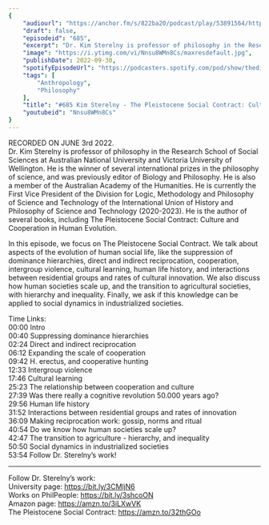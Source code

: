 ```yaml
---
{
	"audiourl": "https://anchor.fm/s/822ba20/podcast/play/53891564/https%3A%2F%2Fd3ctxlq1ktw2nl.cloudfront.net%2Fstaging%2F2022-5-23%2F209bd1a4-4f01-4118-948b-684cad7718ee.m4a",
	"draft": false,
	"episodeid": "685",
	"excerpt": "Dr. Kim Sterelny is professor of philosophy in the Research School of Social Sciences at Australian National University and Victoria University of Wellington. He is the winner of several international prizes in the philosophy of science, and was previously editor of Biology and Philosophy. He is also a member of the Australian Academy of the Humanities. He is currently the First Vice President of the Division for Logic, Methodology and Philosophy of Science and Technology of the International Union of History and Philosophy of Science and Technology (2020-2023). He is the author of several books, including The Pleistocene Social Contract: Culture and Cooperation in Human Evolution.",
	"image": "https://i.ytimg.com/vi/Nnsu8WMn8Cs/maxresdefault.jpg",
	"publishDate": 2022-09-30,
	"spotifyEpisodeUrl": "https://podcasters.spotify.com/pod/show/thedissenter/episodes/685-Kim-Sterelny---The-Pleistocene-Social-Contract-Culture-and-Cooperation-in-Human-Evolution-e1kb51c",
	"tags": [
		"Anthropology",
		"Philosophy"
	],
	"title": "#685 Kim Sterelny - The Pleistocene Social Contract: Culture and Cooperation in Human Evolution",
	"youtubeid": "Nnsu8WMn8Cs"
}
---
```

RECORDED ON JUNE 3rd 2022.  
Dr. Kim Sterelny is professor of philosophy in the Research School of Social Sciences at Australian National University and Victoria University of Wellington. He is the winner of several international prizes in the philosophy of science, and was previously editor of Biology and Philosophy. He is also a member of the Australian Academy of the Humanities. He is currently the First Vice President of the Division for Logic, Methodology and Philosophy of Science and Technology of the International Union of History and Philosophy of Science and Technology (2020-2023). He is the author of several books, including The Pleistocene Social Contract: Culture and Cooperation in Human Evolution.

In this episode, we focus on The Pleistocene Social Contract. We talk about aspects of the evolution of human social life, like the suppression of dominance hierarchies, direct and indirect reciprocation, cooperation, intergroup violence, cultural learning, human life history, and interactions between residential groups and rates of cultural innovation. We also discuss how human societies scale up, and the transition to agricultural societies, with hierarchy and inequality. Finally, we ask if this knowledge can be applied to social dynamics in industrialized societies.

Time Links:  
<time>00:00</time> Intro  
<time>00:40</time> Suppressing dominance hierarchies  
<time>02:24</time> Direct and indirect reciprocation  
<time>06:12</time> Expanding the scale of cooperation  
<time>09:42</time> H. erectus, and cooperative hunting  
<time>12:33</time> Intergroup violence  
<time>17:46</time> Cultural learning  
<time>25:23</time> The relationship between cooperation and culture  
<time>27:39</time> Was there really a cognitive revolution 50.000 years ago?  
<time>29:56</time> Human life history  
<time>31:52</time> Interactions between residential groups and rates of innovation  
<time>36:09</time> Making reciprocation work: gossip, norms and ritual  
<time>40:54</time> Do we know how human societies scale up?  
<time>42:47</time> The transition to agriculture - hierarchy, and inequality  
<time>50:50</time> Social dynamics in industrialized societies  
<time>53:54</time> Follow Dr. Sterelny’s work!

---

Follow Dr. Sterelny’s work:  
University page: https://bit.ly/3CMljN6  
Works on PhilPeople: https://bit.ly/3shcoON  
Amazon page: https://amzn.to/3iLXwVK  
The Pleistocene Social Contract: https://amzn.to/32thGOo
